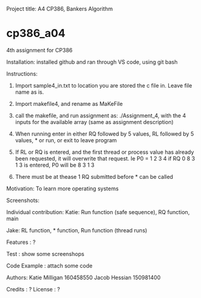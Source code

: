 Project title: A4 CP386, Bankers Algorithm

# cp386_a04

4th assignment for CP386

Installation:
installed github and ran through VS code, using git bash

Instructions:

1. Import sample4_in.txt to location you are stored the c file in. Leave file name as is.

2. Import makefile4, and rename as MaKeFile

3. call the makefile, and run assignment as: ./Assignment_4, with the 4 inputs for the available array (same as assignment description)

4. When running enter in either RQ followed by 5 values, RL followed by 5 values, \* or run, or exit to leave program

5. If RL or RQ is entered, and the first thread or process value has already been requested, it will overwrite that request. Ie P0 = 1 2 3 4 if RQ 0 8 3 1 3 is entered, P0 will be 8 3 1 3

6. There must be at thease 1 RQ submitted before \* can be called

Motivation: To learn more operating systems

Screenshots:

Individual contribution:
Katie: Run function (safe sequence), RQ function, main

Jake: RL function, \* function, Run function (thread runs)

Features : ?

Test : show some screenshops

Code Example : attach some code

Authors:
Katie Milligan 160458550
Jacob Hessian 150981400

Credits : ?
License : ?
